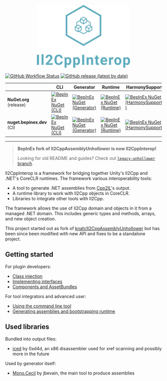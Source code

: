 <p align="center">
    <img src="logo/logo_big.svg" width="300">
</p>

[![GitHub Workflow Status](https://img.shields.io/github/workflow/status/BepInEx/Il2CppInterop/.NET)](https://github.com/BepInEx/Il2CppInterop/actions/workflows/dotnet.yml)
[![GitHub release (latest by date)](https://img.shields.io/github/v/release/BepInEx/Il2CppInterop)](https://github.com/BepInEx/Il2CppInterop/releases)

|                            | CLI                                                                                                                                | Generator                                                                                                                                             | Runtime                                                                                                                                        | HarmonySupport                                                                                                                                                      |
|----------------------------|------------------------------------------------------------------------------------------------------------------------------------|-------------------------------------------------------------------------------------------------------------------------------------------------------|------------------------------------------------------------------------------------------------------------------------------------------------|---------------------------------------------------------------------------------------------------------------------------------------------------------------------|
| **NuGet.org** (release)    | [![BepInEx NuGet (CLI)](https://img.shields.io/nuget/v/Il2CppInterop.CLI)](https://www.nuget.org/packages/Il2CppInterop.CLI)       | [![BepInEx NuGet (Generator)](https://img.shields.io/nuget/v/Il2CppInterop.Generator)](https://www.nuget.org/packages/Il2CppInterop.Generator)        | [![BepInEx NuGet (Runtime)](https://img.shields.io/nuget/v/Il2CppInterop.Runtime)](https://www.nuget.org/packages/Il2CppInterop.Runtime)       | [![BepInEx NuGet (HarmonySupport )](https://img.shields.io/nuget/v/Il2CppInterop.HarmonySupport)](https://www.nuget.org/packages/Il2CppInterop.HarmonySupport )     |
| **nuget.bepinex.dev** (CI) | [![BepInEx NuGet (CLI)](https://img.shields.io/badge/NuGet-CLI-brightgreen)](https://nuget.bepinex.dev/packages/Il2CppInterop.CLI) | [![BepInEx NuGet (Generator)](https://img.shields.io/badge/NuGet-Generator-brightgreen)](https://nuget.bepinex.dev/packages/Il2CppInterop.Generator)  | [![BepInEx NuGet (Runtime)](https://img.shields.io/badge/NuGet-Runtime-brightgreen)](https://nuget.bepinex.dev/packages/Il2CppInterop.Runtime) | [![BepInEx NuGet (HarmonySupport)](https://img.shields.io/badge/NuGet-HarmonySupport-brightgreen)](https://nuget.bepinex.dev/packages/Il2CppInterop.HarmonySupport) |

***

> **BepInEx fork of Il2CppAssemblyUnhollower is now Il2CppInterop!**
>
> Looking for old README and guides? Check out [`legacy-unhollower` branch](https://github.com/BepInEx/Il2CppInterop/tree/legacy-unhollower).

Il2CppInterop is a framework for bridging together Unity's Il2Cpp and .NET's CoreCLR runtimes. The framework various interoperability tools:

* A tool to generate .NET assemblies from [Cpp2IL](https://github.com/SamboyCoding/Cpp2IL)'s output.
* A runtime library to work with Il2Cpp objects in CoreCLR.
* Libraries to integrate other tools with Il2Cpp.

The framework allows the use of Il2Cpp domain and objects in it from a managed .NET domain.
This includes generic types and methods, arrays, and new object creation.

This project started out as fork of [knah/Il2CppAssemblyUnhollower](https://github.com/knah/Il2CppAssemblyUnhollower)
but has been since been modified with new API and fixes to be a standalone project.

## Getting started

For plugin developers:

* [Class injection](https://github.com/BepInEx/Il2CppInterop/blob/master/Documentation/Class-Injection.md)
* [Implementing interfaces](https://github.com/BepInEx/Il2CppInterop/blob/master/Documentation/Implementing-Interfaces.md)
* [Components and AssetBundles](https://github.com/BepInEx/Il2CppInterop/blob/master/Documentation/Injected-Components-In-Asset-Bundles.md)

For tool integrators and advanced user:

* [Using the command line tool](https://github.com/BepInEx/Il2CppInterop/blob/master/Documentation/Command-Line-Usage.md)
* [Generating assemblies and bootstrapping runtime](https://github.com/BepInEx/Il2CppInterop/blob/master/Documentation/Integration-API.md)


## Used libraries

Bundled into output files:

* [iced](https://github.com/0xd4d/iced) by 0xd4d, an x86 disassembler used for xref scanning and possibly more in the
  future

Used by generator itself:

* [Mono.Cecil](https://github.com/jbevain/cecil) by jbevain, the main tool to produce assemblies
